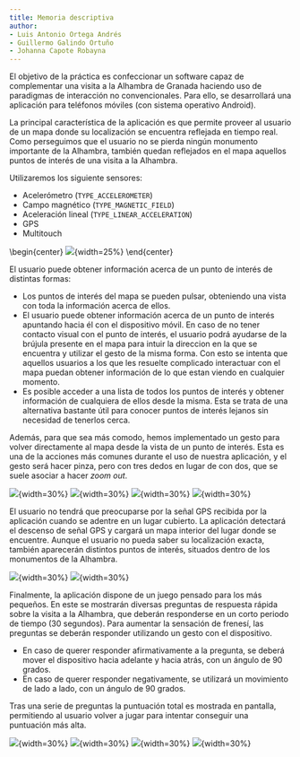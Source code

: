 ```yaml
---
title: Memoria descriptiva
author:
- Luis Antonio Ortega Andrés
- Guillermo Galindo Ortuño
- Johanna Capote Robayna
---
```


El objetivo de la práctica es confeccionar un software capaz de complementar una visita a la Alhambra de Granada haciendo uso de paradigmas de interacción no convencionales. Para ello, se desarrollará una aplicación para teléfonos móviles (con sistema operativo Android).

La principal característica de la aplicación es que permite proveer al usuario de un mapa donde su localización se encuentra reflejada en tiempo real. Como perseguimos que el usuario no se pierda ningún monumento importante de la Alhambra, también quedan reflejados en el mapa aquellos puntos de interés de una visita a la Alhambra.

Utilizaremos los siguiente sensores:

- Acelerómetro (`TYPE_ACCELEROMETER`)
- Campo magnético (`TYPE_MAGNETIC_FIELD`)
- Aceleración lineal (`TYPE_LINEAR_ACCELERATION`)
- GPS
- Multitouch

\begin{center}
![](mapa.jpg){width=25%}
\end{center}

El usuario puede obtener información acerca de un punto de interés de distintas formas:

- Los puntos de interés del mapa se pueden pulsar, obteniendo una vista con toda la información acerca de ellos.
- El usuario puede obtener información acerca de un punto de interés apuntando hacia él con el dispositivo móvil. En caso de no tener contacto visual con el punto de interés, el usuario podrá ayudarse de la brújula presente en el mapa para intuir la direccion en la que se encuentra y utilizar el gesto de la misma forma. Con esto se intenta que aquellos usuarios a los que les resuelte complicado interactuar con el mapa puedan obtener información de lo que estan viendo en cualquier momento.
- Es posible acceder a una lista de todos los puntos de interés y obtener información de cualquiera de ellos desde la misma. Esta se trata de una alternativa bastante útil para conocer puntos de interés lejanos sin necesidad de tenerlos cerca.

Además, para que sea más comodo, hemos implementado un gesto para volver directamente al mapa desde la vista de un punto de interés. Esta es una de la acciones más comunes durante el uso de nuestra aplicación, y el gesto será hacer pinza, pero con tres dedos en lugar de con dos, que se suele asociar a hacer *zoom out*.

![](menu.jpg){width=30%}
![](buscarpunto.jpg){width=30%}
![](listapuntos.jpg){width=30%}
![](puntointeres.jpg){width=30%}

El usuario no tendrá que preocuparse por la señal GPS recibida por la aplicación cuando se adentre en un lugar cubierto.
La aplicación detectará el descenso de señal GPS y cargará un mapa interior del lugar donde se encuentre. Aunque el usuario no pueda saber su localización exacta, también aparecerán distintos puntos de interés, situados dentro de los monumentos de la Alhambra.

![](mapainterno.jpg){width=30%}
![](puntointerno.jpg){width=30%}

Finalmente, la aplicación dispone de un juego pensado para los más pequeños. En este se mostrarán diversas preguntas de respuesta rápida sobre la visita a la Alhambra, que deberán responderse en un corto periodo de tiempo (30 segundos). Para aumentar la sensación de frenesí, las preguntas se deberán responder utilizando un gesto con el dispositivo.

- En caso de querer responder afirmativamente a la pregunta, se deberá mover el dispositivo hacia adelante y hacia atrás, con un ángulo de 90 grados.
- En caso de querer responder negativamente, se utilizará un movimiento de lado a lado, con un ángulo de 90 grados.

Tras una serie de preguntas la puntuación total es mostrada en pantalla, permitiendo al usuario volver a jugar para intentar conseguir una puntuación más alta.

![](juegotiempo.jpg){width=30%}
![](juegobien.jpg){width=30%}
![](juegomal.jpg){width=30%}
![](puntuacion.jpg){width=30%}
